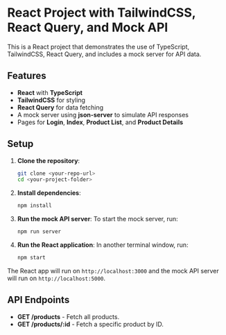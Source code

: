 
# React Project with TailwindCSS, React Query, and Mock API

This is a React project that demonstrates the use of TypeScript, TailwindCSS, React Query, and includes a mock server for API data.

## Features
- **React** with **TypeScript**
- **TailwindCSS** for styling
- **React Query** for data fetching
- A mock server using **json-server** to simulate API responses
- Pages for **Login**, **Index**, **Product List**, and **Product Details**

## Setup

1. **Clone the repository**:
   ```bash
   git clone <your-repo-url>
   cd <your-project-folder>
   ```

2. **Install dependencies**:
   ```bash
   npm install
   ```

3. **Run the mock API server**:
   To start the mock server, run:
   ```bash
   npm run server
   ```

4. **Run the React application**:
   In another terminal window, run:
   ```bash
   npm start
   ```

The React app will run on `http://localhost:3000` and the mock API server will run on `http://localhost:5000`.

## API Endpoints

- **GET /products** - Fetch all products.
- **GET /products/:id** - Fetch a specific product by ID.

